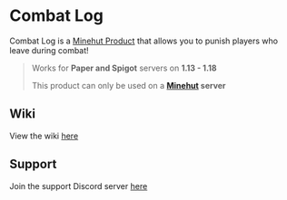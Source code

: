 # Combat Log

Combat Log is a [Minehut Product](https://www.echology.page/socials/combat-log) that allows you to punish players who leave during combat!

> Works for **Paper and Spigot** servers on **1.13 - 1.18**
>
> This product can only be used on a **[Minehut](https://minehut.com) server**

## Wiki

View the wiki [here](https://github.com/Echological/CombatLog/wiki)

## Support

Join the support Discord server [here](https://www.echology.page/socials/discord) 